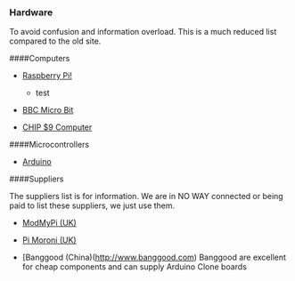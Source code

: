 ### Hardware

To avoid confusion and information overload. This is a much reduced list compared to the old site. 

####Computers 

* [Raspberry Pi!](http://www.raspberrypi.org)
	
	* test

* [BBC Micro Bit](https://www.microbit.co.uk/)

* [CHIP $9 Computer](https://www.kickstarter.com/projects/1598272670/chip-the-worlds-first-9-computer/video_share)


####Microcontrollers

* [Arduino](http://www.Arduino.cc)


####Suppliers

The suppliers list is for information. We are in NO WAY connected or being paid to list these suppliers,  we just use them.

* [ModMyPi (UK)](https://www.modmypi.com/)

* [Pi Moroni (UK)](https://shop.pimoroni.com/)

* [Banggood (China)(http://www.banggood.com) Banggood are excellent for cheap components and can supply Arduino Clone boards
